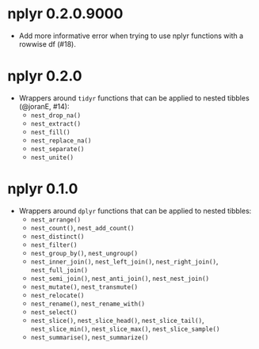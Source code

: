 # nplyr 0.2.0.9000

* Add more informative error when trying to use nplyr functions with a rowwise df (#18).

# nplyr 0.2.0

* Wrappers around `tidyr` functions that can be applied to nested tibbles (@joranE, #14):
  + `nest_drop_na()`
  + `nest_extract()`
  + `nest_fill()`
  + `nest_replace_na()`
  + `nest_separate()`
  + `nest_unite()`

# nplyr 0.1.0

* Wrappers around `dplyr` functions that can be applied to nested tibbles:
  + `nest_arrange()`
  + `nest_count()`, `nest_add_count()`
  + `nest_distinct()`
  + `nest_filter()`
  + `nest_group_by()`, `nest_ungroup()`
  + `nest_inner_join()`, `nest_left_join()`, `nest_right_join()`, `nest_full_join()`
  + `nest_semi_join()`, `nest_anti_join()`, `nest_nest_join()`
  + `nest_mutate()`, `nest_transmute()`
  + `nest_relocate()`
  + `nest_rename()`, `nest_rename_with()`
  + `nest_select()`
  + `nest_slice()`, `nest_slice_head()`, `nest_slice_tail()`, `nest_slice_min()`, `nest_slice_max()`, `nest_slice_sample()`
  + `nest_summarise()`, `nest_summarize()`
  
